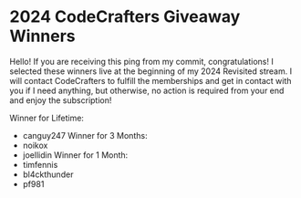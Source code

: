 # 2024 CodeCrafters Giveaway Winners

Hello! If you are receiving this ping from my commit, congratulations! I selected these winners live at the beginning of my 2024 Revisited stream. I will contact CodeCrafters to fulfill the memberships and get in contact with you if I need anything, but otherwise, no action is required from your end and enjoy the subscription!

Winner for Lifetime:
- canguy247
Winner for 3 Months:
- noikox
- joellidin
Winner for 1 Month:
- timfennis
- bl4ckthunder
- pf981